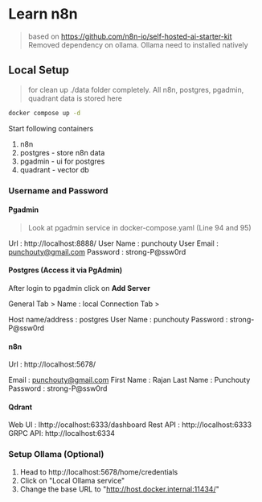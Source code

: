 # Learn n8n 

> based on https://github.com/n8n-io/self-hosted-ai-starter-kit 
> Removed dependency on ollama. Ollama need to installed natively

## Local Setup

> for clean up ./data folder completely. All n8n, postgres, pgadmin, quadrant data is stored here


```bash
docker compose up -d
```

Start following containers

1. n8n
2. postgres - store n8n data
3. pgadmin - ui for postgres
4. quadrant - vector db


### Username and Password

#### Pgadmin

> Look at pgadmin service in docker-compose.yaml (Line 94 and 95)

Url : http://localhost:8888/
User Name : punchouty
User Email : punchouty@gmail.com
Password : strong-P@ssw0rd

#### Postgres (Access it via PgAdmin)

After login to pgadmin click on **Add Server**

General Tab > Name : local
Connection Tab > 

Host name/address : postgres
User Name : punchouty
Password : strong-P@ssw0rd

#### n8n

Url : http://localhost:5678/ 

Email : punchouty@gmail.com
First Name : Rajan
Last Name : Punchouty
Password : strong-P@ssw0rd

#### Qdrant

Web UI : lhttp://ocalhost:6333/dashboard
Rest API : http://localhost:6333
GRPC API: http://localhost:6334

### Setup Ollama (Optional)

1. Head to http://localhost:5678/home/credentials
2. Click on "Local Ollama service"
3. Change the base URL to "http://host.docker.internal:11434/"
